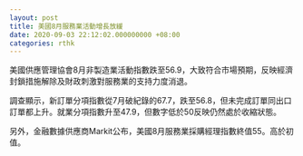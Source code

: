 ```yaml
---
layout: post
title: 美國8月服務業活動增長放緩
date: 2020-09-03 22:12:02.000000000 +08:00
categories: rthk
---
```


美國供應管理協會8月非製造業活動指數跌至56.9，大致符合市場預期，反映經濟封鎖措施解除及財政刺激對服務業的支持力度消退。

調查顯示，新訂單分項指數從7月破紀錄的67.7，跌至56.8，但未完成訂單同出口訂單都上升。就業分項指數升至47.9，但數字低於50反映仍然處於收縮狀態。

另外，金融數據供應商Markit公布，美國8月服務業採購經理指數終值55。高於初值。
